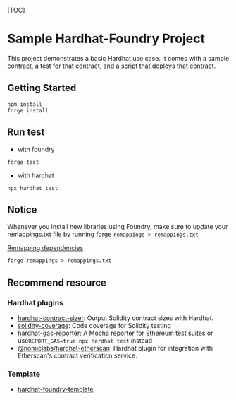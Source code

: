 [TOC]

# Sample Hardhat-Foundry Project

This project demonstrates a basic Hardhat use case. It comes with a sample contract, a test for that contract, and a script that deploys that contract.

## Getting Started

```
npm install
forge install
```

## Run test

- with foundry

```
forge test
```

- with hardhat

```
npx hardhat test
```

## Notice

Whenever you install new libraries using Foundry, make sure to update your remappings.txt file by running forge `remappings > remappings.txt`

[Remapping dependencies](https://book.getfoundry.sh/projects/dependencies#remapping-dependencies)

```
forge remappings > remappings.txt
```

## Recommend resource

### Hardhat plugins

- [hardhat-contract-sizer](https://www.npmjs.com/package/hardhat-contract-sizer): Output Solidity contract sizes with Hardhat.
- [solidity-coverage](https://www.npmjs.com/package/solidity-coverage): Code coverage for Solidity testing
- [hardhat-gas-reporter](https://www.npmjs.com/package/hardhat-gas-reporter): A Mocha reporter for Ethereum test suites or use`REPORT_GAS=true npx hardhat test` instead
- [@nomiclabs/hardhat-etherscan](https://www.npmjs.com/package/@nomiclabs/hardhat-etherscan): Hardhat plugin for integration with Etherscan's contract verification service.

### Template

- [hardhat-foundry-template](https://github.com/foundry-rs/hardhat-foundry-template)
